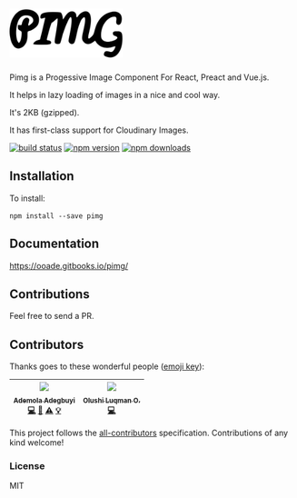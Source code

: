 # <a href="https://ooade.gitbooks.io/pimg"> <img src='logo.svg' width="200" alt="pimg logo"/> </a>

Pimg is a Progessive Image Component For React, Preact and Vue.js.

It helps in lazy loading of images in a nice and cool way.

It's 2KB (gzipped).

It has first-class support for Cloudinary Images.

[![build status](https://img.shields.io/travis/ooade/pimg/master.svg?style=flat-square)](https://travis-ci.org/ooade/pimg)
[![npm version](https://img.shields.io/npm/v/pimg.svg?style=flat-square)](https://www.npmjs.com/package/pimg)
[![npm downloads](https://img.shields.io/npm/dm/pimg.svg?style=flat-square)](https://www.npmjs.com/package/pimg)

## Installation

To install:

```
npm install --save pimg
```

## Documentation

https://ooade.gitbooks.io/pimg/

## Contributions

Feel free to send a PR.

## Contributors

Thanks goes to these wonderful people ([emoji key](https://github.com/kentcdodds/all-contributors#emoji-key)):

<!-- ALL-CONTRIBUTORS-LIST:START - Do not remove or modify this section -->
<!-- prettier-ignore -->
| [<img src="https://avatars1.githubusercontent.com/u/11811904?v=4" width="100px;"/><br /><sub><b>Ademola Adegbuyi</b></sub>](https://ademola.adegbuyi.me)<br />[💻](https://github.com/ooade/pimg/commits?author=ooade "Code") [📖](https://github.com/ooade/pimg/commits?author=ooade "Documentation") [⚠️](https://github.com/ooade/pimg/commits?author=ooade "Tests") [💡](#example-ooade "Examples") | [<img src="https://avatars0.githubusercontent.com/u/5154605?v=4" width="100px;"/><br /><sub><b>Olushi Luqman O.</b></sub>](https://twitter.com/codeshifu)<br />[💻](https://github.com/ooade/pimg/commits?author=codeshifu "Code") |
| :---: | :---: |

<!-- ALL-CONTRIBUTORS-LIST:END -->

This project follows the [all-contributors](https://github.com/kentcdodds/all-contributors) specification. Contributions of any kind welcome!

### License

MIT
